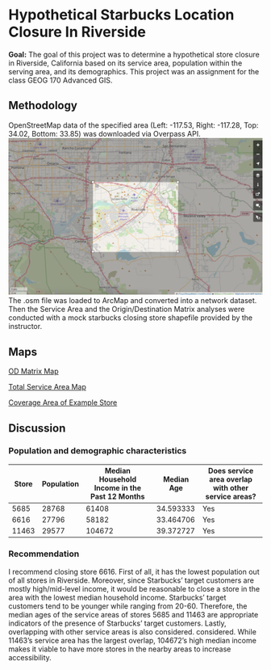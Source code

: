 # Hypothetical Starbucks Location Closure In Riverside


**Goal:**
The goal of this project was to determine a hypothetical store closure in Riverside, California based on its service area, population within the serving area, and its demographics. This project was an assignment for the class GEOG 170 Advanced GIS.

## Methodology
OpenStreetMap data of the specified area (Left: -117.53, Right: -117.28, Top: 34.02, Bottom: 33.85) was downloaded via Overpass API. 
![Image of OSM specified area](/images/project-pages/starbucks/osm-screenshot.png)
The .osm file was loaded to ArcMap and converted into a network dataset. Then the Service Area and the Origin/Destination Matrix analyses were conducted with a mock starbucks closing store shapefile provided by the instructor. 

## Maps
[OD Matrix Map](/images/project-pages/starbucks/od-matrix.jpg)

[Total Service Area Map](/images/project-pages/starbucks/total-coverage.jpg)

[Coverage Area of Example Store](/images/project-pages/starbucks/example-store.jpg)

## Discussion
### Population and demographic characteristics

Store | Population | Median Household Income in the Past 12 Months | Median Age | Does service area overlap with other service areas? 
------------ | ------------- | ------------- | ------------- | -------------
5685 | 28768 | 61408 | 34.593333 | Yes
6616 | 27796 | 58182 |	33.464706 | Yes
11463 | 29577 | 104672 | 39.372727 | Yes

### Recommendation 
I recommend closing store 6616. First of all, it has the lowest population out of all stores in Riverside. Moreover, since Starbucks’ target customers are mostly high/mid-level income, it would be reasonable to close a store in the area with the lowest median household income. Starbucks’ target customers tend to be younger while ranging from 20-60. Therefore, the median ages of the service areas of stores 5685 and 11463 are appropriate indicators of the presence of Starbucks’ target customers. Lastly, overlapping with other service areas is also considered. considered. While 11463’s service area has the largest overlap, 104672’s high median income makes it viable to have more stores in the nearby areas to increase accessibility.
